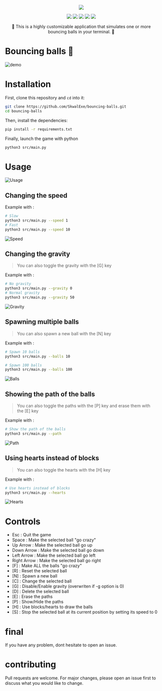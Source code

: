 <p align="center">
  <img src="assets/logo.png">
</p>

<p align="center">
  <img src="https://img.shields.io/github/license/SkwalExe/bouncing-balls?style=for-the-badge">
  <img src="https://img.shields.io/github/stars/SkwalExe/bouncing-balls?style=for-the-badge">
  <img src="https://img.shields.io/github/issues/SkwalExe/bouncing-balls?color=blueviolet&style=for-the-badge">
  <img src="https://img.shields.io/github/forks/SkwalExe/bouncing-balls?color=teal&style=for-the-badge">
  <img src="https://img.shields.io/github/issues-pr/SkwalExe/bouncing-balls?color=tomato&style=for-the-badge">

</p>

<p align="center">💠 This is a highly customizable application that simulates one or more bouncing balls in your terminal. 💠</p>



# Bouncing balls 🏀

![demo](assets/demo.gif)

# Installation

First, clone this repository and `cd` into it:

```bash
git clone https://github.com/SkwalExe/bouncing-balls.git
cd bouncing-balls
```

Then, install the dependencies:

```bash
pip install -r requirements.txt
```

Finally, launch the game with python
    
```bash
python3 src/main.py
```

# Usage

![Usage](assets/usage.png)

## Changing the speed

Example with : 

```bash
# Slow
python3 src/main.py --speed 1
# Fast
python3 src/main.py --speed 10
```

![Speed](assets/speed.gif)


## Changing the gravity

> You can also toggle the gravity with the [G] key

Example with : 

```bash
# No gravity
python3 src/main.py --gravity 0
# Normal gravity
python3 src/main.py --gravity 50
```

![Gravity](assets/gravity.gif)

## Spawning multiple balls

> You can also spawn a new ball with the [N] key

Example with : 

```bash
# Spawn 10 balls
python3 src/main.py --balls 10

# Spawn 100 balls
python3 src/main.py --balls 100
```

![Balls](assets/balls.gif)

## Showing the path of the balls

> You can also toggle the paths with the [P] key and erase them with the [E] key

Example with : 

```bash
# Show the path of the balls
python3 src/main.py --path
```

![Path](assets/path.gif)

## Using hearts instead of blocks

> You can also toggle the hearts with the [H] key

Example with : 

```bash
# Use hearts instead of blocks
python3 src/main.py --hearts
```

![Hearts](assets/hearts.gif)

# Controls

- Esc : Quit the game
- Space : Make the selected ball "go crazy"
- Up Arrow : Make the selected ball go up
- Down Arrow : Make the selected ball go down
- Left Arrow : Make the selected ball go left
- Right Arrow : Make the selected ball go right
- [F] : Make ALL the balls "go crazy"
- [R] : Reset the selected ball
- [N] : Spawn a new ball
- [C] : Change the selected ball
- [G] : Disable/Enable gravity (overwriten if -g option is 0)
- [D] : Delete the selected ball
- [E] : Erase the paths
- [P] : Show/Hide the paths
- [H] : Use blocks/hearts to draw the balls
- [S] : Stop the selected ball at its current position by setting its speed to 0


# final

If you have any problem, dont hesitate to open an issue.

# contributing

Pull requests are welcome. For major changes, please open an issue first to discuss what you would like to change.    
